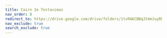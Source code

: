 ```yaml
---
title: Cairn 2e Testavimas
nav_order: 8
redirect_to: https://drive.google.com/drive/folders/1tvRA6CBBqJ54mJuyRbfWpAtt43I18CHe?usp=drive_link
nav_exclude: true
search_exclude: true
---
```

